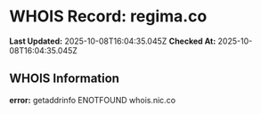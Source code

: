 # WHOIS Record: regima.co

**Last Updated:** 2025-10-08T16:04:35.045Z
**Checked At:** 2025-10-08T16:04:35.045Z

## WHOIS Information

**error:** getaddrinfo ENOTFOUND whois.nic.co

